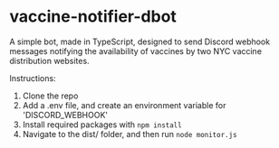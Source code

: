 # vaccine-notifier-dbot

A simple bot, made in TypeScript, designed to send Discord webhook messages notifying the availability of vaccines by two NYC vaccine distribution websites.

Instructions:
1. Clone the repo
2. Add a .env file, and create an environment variable for 'DISCORD_WEBHOOK'
3. Install required packages with `npm install`
4. Navigate to the dist/ folder, and then run `node monitor.js`
